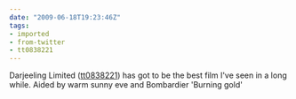 ```yaml
---
date: "2009-06-18T19:23:46Z"
tags:
- imported
- from-twitter
- tt0838221
---
```

Darjeeling Limited \([tt0838221](/tags/tt0838221)) has got to be the best film I've seen in a long while. Aided by warm sunny eve and Bombardier 'Burning gold'
